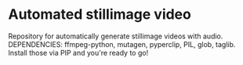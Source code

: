 # Automated stillimage video
 Repository for automatically generate stillimage videos with audio.
 DEPENDENCIES: ffmpeg-python, mutagen, pyperclip, PIL, glob, taglib. Install those via PIP and you're ready to go!